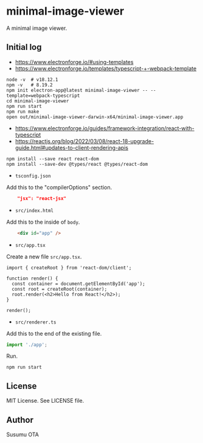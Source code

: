 # minimal-image-viewer

A minimal image viewer.

## Initial log

- https://www.electronforge.io/#using-templates
- https://www.electronforge.io/templates/typescript-+-webpack-template

```
node -v  # v18.12.1
npm -v   # 8.19.2
npm init electron-app@latest minimal-image-viewer -- --template=webpack-typescript
cd minimal-image-viewer
npm run start
npm run make
open out/minimal-image-viewer-darwin-x64/minimal-image-viewer.app
```

- https://www.electronforge.io/guides/framework-integration/react-with-typescript
- https://reactjs.org/blog/2022/03/08/react-18-upgrade-guide.html#updates-to-client-rendering-apis

```
npm install --save react react-dom
npm install --save-dev @types/react @types/react-dom
```

- `tsconfig.json`

Add this to the "compilerOptions" section.

```json
    "jsx": "react-jsx"
```

- `src/index.html`

Add this to the inside of `body`.

```html
    <div id="app" />
```

- `src/app.tsx`

Create a new file `src/app.tsx`.

```tsx
import { createRoot } from 'react-dom/client';

function render() {
  const container = document.getElementById('app');
  const root = createRoot(container);
  root.render(<h2>Hello from React!</h2>);
}

render();
```

- `src/renderer.ts`

Add this to the end of the existing file.

```ts
import './app';
```

Run.

```
npm run start
```

## License

MIT License. See LICENSE file.

## Author

Susumu OTA
